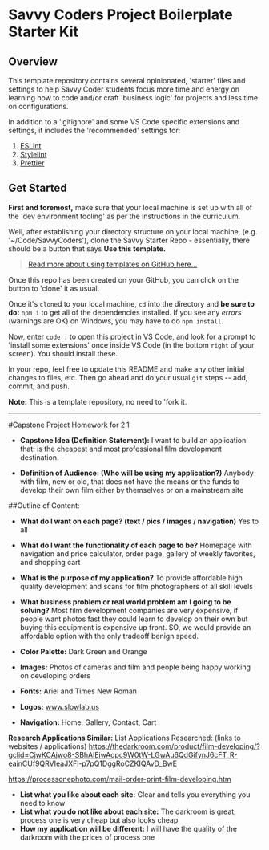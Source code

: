 # Savvy Coders Project Boilerplate Starter Kit

## Overview

This template repository contains several opinionated, 'starter' files and settings to help Savvy Coder students focus more time and energy on learning how to code and/or craft 'business logic' for projects and less time on configurations.

In addition to a '.gitignore' and some VS Code specific extensions and settings, it includes the 'recommended' settings for:

1. [ESLint](eslint.org)
2. [Stylelint](stylelint.io)
3. [Prettier](prettier.io)

## Get Started

**First and foremost,** make sure that your local machine is set up with all of the 'dev environment tooling' as per the instructions in the curriculum.

Well, after establishing your directory structure on your local machine, (e.g. '~/Code/SavvyCoders'), clone the Savvy Starter Repo - essentially, there should be a button that says **Use this template.**

> [Read more about using templates on GitHub here...](https://help.github.com/en/github/creating-cloning-and-archiving-repositories/creating-a-repository-from-a-template)

Once this repo has been created on your GitHub, you can click on the button to 'clone' it as usual.

Once it's `clone`d to your local machine, `cd` into the directory and **be sure to do:** `npm i` to get all of the dependencies installed. If you see any _errors_ (warnings are OK) on Windows, you may have to do `npm install`.

Now, enter `code .` to open this project in VS Code, and look for a prompt to 'install some extensions' once inside VS Code (in the bottom `right` of your screen). You should install these.

In your repo, feel free to update this README and make any other initial changes to files, etc. Then go ahead and do your usual `git` steps -- add, commit, and push.

**Note:** This is a template repository, no need to 'fork it.


_________________

#Capstone Project Homework for 2.1

- **Capstone Idea (Definition Statement):**  I want to build an application that: is the cheapest and most professional film development destination.  

- **Definition of Audience:  (Who will be using my application?)**
Anybody with film, new or old, that does not have the means or the funds to develop their own film either by themselves or on a mainstream site

##Outline of Content:  
- **What do I want on each page?  (text / pics / images / navigation)** Yes to all
- **What do I want the functionality of each page to be?** Homepage with navigation and price calculator, order page, gallery of weekly favorites, and shopping cart
- **What is the purpose of my application?** To provide affordable high quality development and scans for film photographers of all skill levels
- **What business problem or real world problem am I going to be solving?** Most film development companies are very expensive, if people want photos fast they could learn to develop on their own but buying this equipment is expensive up front.  SO, we would provide an affordable option with the only tradeoff benign speed.  
- **Color Palette:** Dark Green and Orange
- **Images:**  Photos of cameras and film and people being happy working on developing orders
- **Fonts:**  Ariel and Times New Roman
- **Logos:** www.slowlab.us

- **Navigation:** Home, Gallery, Contact, Cart


**Research Applications Similar:** 
List Applications Researched: (links to websites / applications) https://thedarkroom.com/product/film-developing/?gclid=CjwKCAjwo8-SBhAlEiwAopc9W0tW-LGwAu6QdGifynJ6cFT_R-eainCUf9QRVIeaJXFl-p7pQ1DggRoCZKIQAvD_BwE

https://processonephoto.com/mail-order-print-film-developing.htm
- **List what you like about each site:** Clear and tells you everything you need to know
- **List what you do not like about each site:** The darkroom is great, process one is very cheap but also looks cheap
- **How my application will be different:**  I will have the quality of the darkroom with the prices of process one
